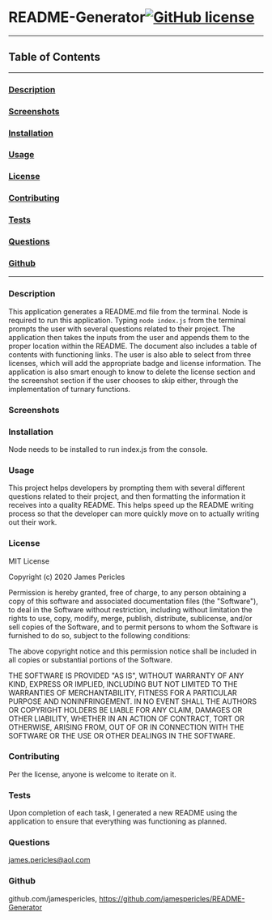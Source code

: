 # README-Generator[![GitHub license](https://img.shields.io/github/license/Naereen/StrapDown.js.svg)](https://github.com/Naereen/StrapDown.js/blob/master/LICENSE)
---
## Table of Contents
---
### [Description](#Description)
### [Screenshots](#Screenshots)
### [Installation](#Installation)
### [Usage](#Usage)
### [License](#License)
### [Contributing](#Contributing)
### [Tests](#Tests)
### [Questions](#Questions)
### [Github](#Github)
---
### <a name="Description"></a>Description
This application generates a README.md file from the terminal. Node is required to run this application. Typing ```node index.js``` from the terminal prompts the user with several questions related to their project. The application then takes the inputs from the user and appends them to the proper location within the README. The document also includes a table of contents with functioning links. The user is also able to select from three licenses, which will add the appropriate badge and license information. The application is also smart enough to know to delete the license section and the screenshot section if the user chooses to skip either, through the implementation of turnary functions.
### <a name="Screenshots"></a>Screenshots

### <a name="Installation"></a>Installation
Node needs to be installed to run index.js from the console.
### <a name="Usage"></a>Usage
This project helps developers by prompting them with several different questions related to their project, and then formatting the information it receives into a quality README. This helps speed up the README writing process so that the developer can more quickly move on to actually writing out their work.
### <a name="License"></a>License
MIT License

Copyright (c) 2020 James Pericles
    
Permission is hereby granted, free of charge, to any person obtaining a copy
of this software and associated documentation files (the "Software"), to deal
in the Software without restriction, including without limitation the rights
to use, copy, modify, merge, publish, distribute, sublicense, and/or sell
copies of the Software, and to permit persons to whom the Software is
furnished to do so, subject to the following conditions:
    
The above copyright notice and this permission notice shall be included in all
copies or substantial portions of the Software.
    
THE SOFTWARE IS PROVIDED "AS IS", WITHOUT WARRANTY OF ANY KIND, EXPRESS OR
IMPLIED, INCLUDING BUT NOT LIMITED TO THE WARRANTIES OF MERCHANTABILITY,
FITNESS FOR A PARTICULAR PURPOSE AND NONINFRINGEMENT. IN NO EVENT SHALL THE
AUTHORS OR COPYRIGHT HOLDERS BE LIABLE FOR ANY CLAIM, DAMAGES OR OTHER
LIABILITY, WHETHER IN AN ACTION OF CONTRACT, TORT OR OTHERWISE, ARISING FROM,
OUT OF OR IN CONNECTION WITH THE SOFTWARE OR THE USE OR OTHER DEALINGS IN THE
SOFTWARE.
### <a name="Contributing"></a>Contributing
Per the license, anyone is welcome to iterate on it. 
### <a name="Tests"></a>Tests
Upon completion of each task, I generated a new README using the application to ensure that everything was functioning as planned.
### <a name="Questions"></a>Questions
james.pericles@aol.com
### <a name="Github"></a>Github
github.com/jamespericles, https://github.com/jamespericles/README-Generator